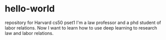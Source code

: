 # hello-world
repository for Harvard cs50 pset1
I'm a law professor and a phd student of labor relations. Now I want to learn how to use deep learning to research law and labor relations.
